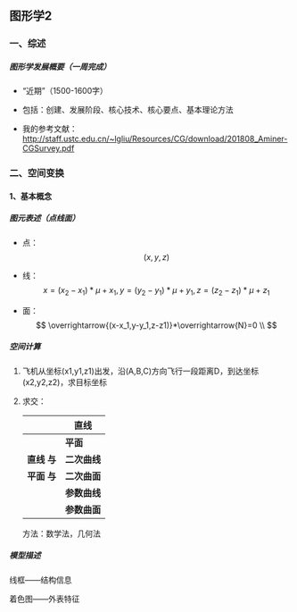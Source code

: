 ## **图形学2**

### 一、综述

##### 图形学发展概要（一周完成）

- “近期”（1500-1600字）


- 包括：创建、发展阶段、核心技术、核心要点、基本理论方法


- 我的参考文献：http://staff.ustc.edu.cn/~lgliu/Resources/CG/download/201808_Aminer-CGSurvey.pdf


### 二、空间变换

#### 1、基本概念

##### 图元表述（点线面）

+ 点：
  $$
  (x,y,z)
  $$

+ 线：
  $$
   x=(x_2-x_1) * \mu+x_1,y=(y_2-y_1) * \mu+y_1,z=(z_2-z_1) * \mu+z_1
  $$

+ 面：
  $$
  \overrightarrow{(x-x_1,y-y_1,z-z1)}*\overrightarrow{N}=0 \\
  $$
  

##### 空间计算

1. 飞机从坐标(x1,y1,z1)出发，沿(A,B,C)方向飞行一段距离D，到达坐标(x2,y2,z2)，求目标坐标

2. 求交：

   |                | 直线         |
   | -------------- | ------------ |
   |                | **平面**     |
   | **直线    与** | **二次曲线** |
   | **平面    与** | **二次曲面** |
   |                | **参数曲线** |
   |                | **参数曲面** |

   方法：数学法，几何法

##### 模型描述

线框——结构信息

着色图——外表特征
